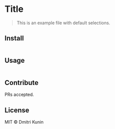 # Title

> This is an example file with default selections.

## Install

```
```

## Usage

```
```

## Contribute

PRs accepted.

## License

MIT © Dmitri Kunin

